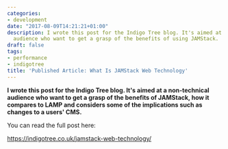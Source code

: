 ```yaml
---
categories:
- development
date: "2017-08-09T14:21:21+01:00"
description: I wrote this post for the Indigo Tree blog. It's aimed at a non-technical
  audience who want to get a grasp of the benefits of using JAMStack.
draft: false
tags:
- performance
- indigotree
title: 'Published Article: What Is JAMStack Web Technology'
---
```

**I wrote this post for the Indigo Tree blog. It's aimed at a non-technical audience who want to get a grasp of the benefits of JAMStack, how it compares to LAMP and considers some of the implications such as changes to a users' CMS.**

You can read the full post here:

https://indigotree.co.uk/jamstack-web-technology/
